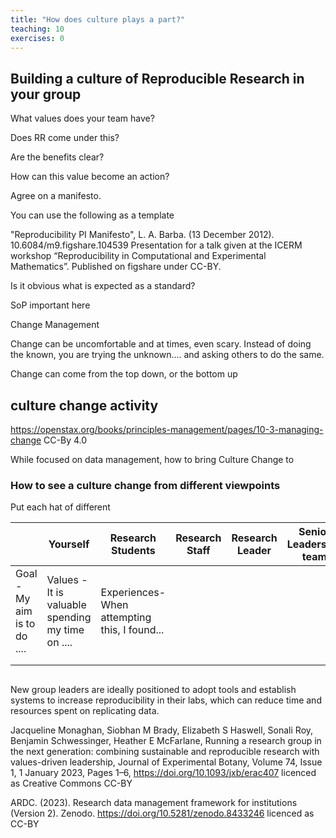 ```yaml
---
title: "How does culture plays a part?"
teaching: 10
exercises: 0
---
```


## Building a culture of Reproducible Research in your group

What values does your team have?

Does RR come under this? 

Are the benefits clear?

How can this value become an action?

Agree on a manifesto.

You can use the following as a template

"Reproducibility PI Manifesto", L. A. Barba. (13 December 2012). 10.6084/m9.figshare.104539
Presentation for a talk given at the ICERM workshop “Reproducibility in Computational and Experimental Mathematics”. Published on figshare under CC-BY.



Is it obvious what is expected as a standard?

SoP important here



Change Management

Change can be uncomfortable and at times, even scary. Instead of doing the known, you are trying the unknown.... and asking others to do the same.

Change can come from the top down, or the bottom up

## culture change activity

https://openstax.org/books/principles-management/pages/10-3-managing-change
CC-By 4.0

While focused on data management, how to bring Culture Change to

### How to see a culture change from different viewpoints

Put each hat of different 

<table>
<thead>
  <tr>
    <th></th>
    <th>Yourself</th>
    <th>Research Students</th>
    <th>Research Staff</th>
    <th>Research Leader</th>
    <th>Senior Leadership team</th>
  </tr>
</thead>
<tbody>
  <tr>
    <td>Goal - My aim is to do ....</td>
    <td>Values - It is valuable spending my time on ....</td>
    <td>Experiences- When attempting this, I found...</td>
  </tr>
  <tr>
    <td></td>
    <td></td>
    <td></td>
  </tr>
  <tr>
    <td></td>
    <td></td>
    <td></td>
  </tr>
</tbody>
</table>


## 

New group leaders are ideally positioned to adopt tools and establish systems to increase reproducibility in their labs, which can reduce time and resources spent on replicating data.

Jacqueline Monaghan, Siobhan M Brady, Elizabeth S Haswell, Sonali Roy, Benjamin Schwessinger, Heather E McFarlane, Running a research group in the next generation: combining sustainable and reproducible research with values-driven leadership, Journal of Experimental Botany, Volume 74, Issue 1, 1 January 2023, Pages 1–6, https://doi.org/10.1093/jxb/erac407 licenced as Creative Commons CC-BY

ARDC. (2023). Research data management framework for institutions (Version 2). Zenodo. https://doi.org/10.5281/zenodo.8433246 licenced as CC-BY